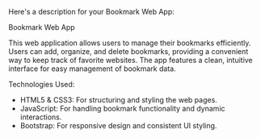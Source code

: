 
Here's a description for your Bookmark Web App:

Bookmark Web App

This web application allows users to manage their bookmarks efficiently. Users can add, organize, and delete bookmarks, providing a convenient way to keep track of favorite websites. The app features a clean, intuitive interface for easy management of bookmark data.

Technologies Used:

* HTML5 & CSS3: For structuring and styling the web pages.
* JavaScript: For handling bookmark functionality and dynamic interactions.
* Bootstrap: For responsive design and consistent UI styling.
